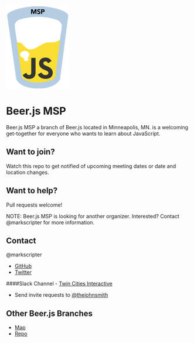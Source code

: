 ![Beer.js MSP](https://raw.githubusercontent.com/beerjs/msp/master/assets/beerjs-msp.png)

Beer.js MSP
===================

Beer.js MSP a branch of Beer.js located in Minneapolis, MN. is a welcoming get-together for everyone who wants to learn about JavaScript.


Want to join?
-------------

Watch this repo to get notified of upcoming meeting dates or date and location changes.


Want to help?
-------------

Pull requests welcome!

NOTE: Beer.js MSP is looking for another organizer. Interested? Contact @markscripter for more information.

Contact
-------

@markscripter
- [GitHub](https://github.com/markscripter)
- [Twitter](https://twitter.com/markscripter)


####Slack Channel - [Twin Cities Interactive](https://tcinteractive.slack.com/)
  * Send invite requests to [@thejohnsmith](http://thejohnsmith.com/#contact)

Other Beer.js Branches
----------------------

- [Map](https://github.com/beerjs/meta/blob/master/locations.geojson)
- [Repo](https://github.com/beerjs)
